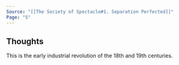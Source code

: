 ```yaml
---
Source: "[[The Society of Spectacle#1. Separation Perfected]]"
Page: "5"
---
```

## Thoughts
This is the early industrial revolution of the 18th and 19th centuries. 